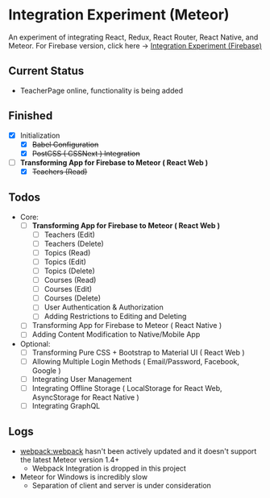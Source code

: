 # Integration Experiment (Meteor)
An experiment of integrating React, Redux, React Router, React Native, and Meteor.
For Firebase version, click here -> [Integration Experiment (Firebase)](https://github.com/exchange321/integration-experiment-firebase/)

## Current Status
* TeacherPage online, functionality is being added

## Finished
- [x] Initialization
    - [x] ~~Babel Configuration~~
    - [x] ~~PostCSS ( CSSNext ) Integration~~
- [ ] **Transforming App for Firebase to Meteor ( React Web )**
    - [x] ~~Teachers (Read)~~

## Todos
* Core:
    - [ ] **Transforming App for Firebase to Meteor ( React Web )**
        - [ ] Teachers (Edit)
        - [ ] Teachers (Delete)
        - [ ] Topics (Read)
        - [ ] Topics (Edit)
        - [ ] Topics (Delete)
        - [ ] Courses (Read)
        - [ ] Courses (Edit)
        - [ ] Courses (Delete)
        - [ ] User Authentication & Authorization
        - [ ] Adding Restrictions to Editing and Deleting
    - [ ] Transforming App for Firebase to Meteor ( React Native )
    - [ ] Adding Content Modification to Native/Mobile App
    
* Optional: 
    - [ ] Transforming Pure CSS + Bootstrap to Material UI ( React Web )
    - [ ] Allowing Multiple Login Methods ( Email/Password, Facebook, Google )
    - [ ] Integrating User Management
    - [ ] Integrating Offline Storage ( LocalStorage for React Web, AsyncStorage for React Native )
    - [ ] Integrating GraphQL
    
## Logs
* [webpack:webpack](https://atmospherejs.com/webpack/webpack) hasn't been actively updated and it doesn't support the latest Meteor version 1.4+
    - Webpack Integration is dropped in this project
* Meteor for Windows is incredibly slow
    - Separation of client and server is under consideration
